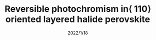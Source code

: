 ---
title: "Reversible photochromism in⟨ 110⟩ oriented layered halide perovskite"
collection: publications
#permalink: /publication/Alkali_additives
#excerpt: 'This paper is about the number 1. The number 2 is left for future work.'
date: 2022/1/18
venue: 'ACS Nano'
paperurl: 'https://pubs.acs.org/doi/abs/10.1021/acsnano.1c10098'
authors: 'Anil Kanwat, Biplab Ghosh, Si En Ng, Prem JS Rana, Yulia Lekina, Thomas JN Hooper, Natalia Yantara, Mikhail Kovalev, Bhumika Chaudhary, Priyanka Kajal, Benny Febriansyah, Qi Ying Tan, Maciej Klein, Ze Xiang Shen, Joel W Ager, Subodh G Mhaisalkar, Nripan Mathews'
---